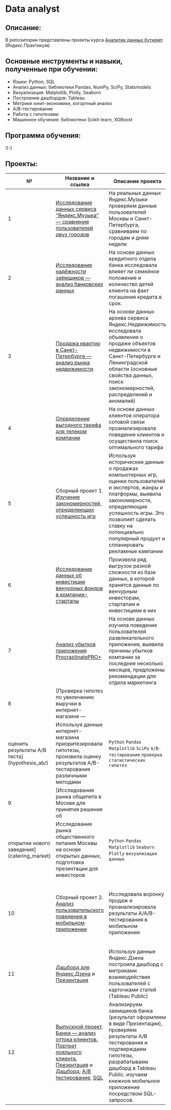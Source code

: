 # Data analyst

## Описание:
В репозитории представлены проекты курса [Аналитик данных буткемп](https://praktikum.yandex.ru/data-analyst/) (Яндекс.Практикум).

## Основные инструменты и навыки, полученные при обучении:
- Языки: Python, SQL
- Анализ данных: библиотеки Pandas, NumPy, SciPy, Statsmodels
- Визуализация: Matplotlib, Plotly, Seaborn
- Построение дашбордов: Tableau
- Метрики юнит-экономики, когортный анализ
- А/В-тестирование
- Работа с гипотезами
- Машинное обучение: библиотеки Scikit-learn, XGBoost

## Программа обучения:
![-]

## Проекты:
| №| Название и ссылка | Описание проекта                                                     | Навыки и инструменты           |  
|-----------|-------------------|------------------------------------------------------------------|-----------------------------------|
|1              |[Исследование данных сервиса “Яндекс.Музыка” — сравнение пользователей двух городов](big_cities_music/)|На реальных данных Яндекс.Музыки  проверяем данные пользователей Москвы и Санкт-Петербурга, сравниваем по городам и дням недели|`Python` `Pandas`|
|2              |[Исследование надёжности заёмщиков — анализ банковских данных](analysis_of_bank_data/)|На основе данных кредитного отдела банка исследовала влияет ли семейное положение и количество детей клиента на факт погашения кредита в срок. |`предобработка данных` `Python` `Pandas`|
|3              |[Продажа квартир в Санкт-Петербурге — анализ рынка недвижимости](real_estate_market/)|На основе данных  архива сервиса Яндекс.Недвижимость исследовала объявления о продаже объектов недвижимости в Санкт-Петербурге и Ленинградской области (основные свойства данных, поиск закономерностей, распределений и аномалий)|`Python` `Pandas` `Matplotlib` `предобработка данных` `исследовательский анализ данных` `визуализация данных`|
|4              |[Определение выгодного тарифа для телеком компании](cell_phone_plan/)|На основе данных клиентов оператора сотовой связи проанализировала поведение клиентов и осуществила поиск оптимального тарифа| `Python` `Pandas` `Matplotlib` `NumPy` `SciPy` `проверка статистических гипотез` `описательная статистика`|
|5              |Сборный проект 1. [Изучение закономерностей, определяющих успешность игр](games/)|Используя исторические данные о продажах компьютерных игр, оценки пользователей и экспертов, жанры и платформы, выявила закономерности, определяющие успешность игры. Это позволият сделать ставку на потенциально популярный продукт и спланировать рекламные кампании|`Python` `Pandas` `NumPy` `Matplotlib` `предобработка данных` `исследовательский анализ данных` `описательная статистика` `проверка статистических гипотез`|
|6              |[Исследование данных об инвестиции венчурных фондов в компании-стартапы](sql/)|Произвела ряд выгрузок разной сложности из базе данных, в которой хранятся данные по венчурным инвесторам, стартапам и инвестициям в них|`SQL` `PostgreSQL`|
|7              |[Анализ убытков приложения ProcrastinatePRO+](loss_analysis/)|На основе данных изучила поведение пользователей развлекательного приложения, выявила причины убытков компании за последние несколько месяцев, предложены рекомендации для отдела маркетинга|`Python` `Pandas` `Matplotlib` `когортный анализ` `юнит-экономика` `продуктовые метрики` `Seaborn`|
|8              |[Проверка гипотез по увеличению выручки в интернет-магазине —
оценить результаты A/B теста](hypothesis_ab/)|Используя данные интернет-магазина приоритезировала гипотезы, произвела оценку результатов A/B-тестирования различными методами|`Python` `Pandas` `Matplotlib` `SciPy` `A/B-тестирование` `проверка статистических гипотез`|
|9            |[Исследования рынка общепита в Москве для принятия решения об
открытии нового заведения](catering_market)|Исследование рынка общественного питания Москвы на основе открытых данных, подготовка презентации для инвесторов|`Python` `Pandas` `Matplotlib` `Seaborn` `Plotly` `визуализация данных`|
|10             |Сборный проект 2. [Анализ пользовательского поведения в мобильном приложении](user_behavior/)|Исследовала воронку продаж и проанализировала результаты A/A/B-тестирования в мобильном приложении|`Python` `Pandas` `Matplotlib` `SciPy` `A/B-тестирование` `проверка статистических гипотез` `Seaborn` `событийная аналитика` `продуктовые метрики` `Plotly` `визуализация данных`|
|11             |[Дашборд для Яндекс.Дзена](https://public.tableau.com/app/profile/) и [Презентация](https://disk.yandex.)|Используя данные Яндекс.Дзена построила дашборд с метриками взаимодействия пользователей с карточками статей (Tableau Public)|`Python` `PostgreSQL` `Tableau` `продуктовые метрики` `построение дашбордов`|
|12            |[Выпускной проект](graduation_project/). [Банки — анализ оттока клиентов. Портрет лояльного клиента](https://), [Презентация](https://) и [Дашборд](https://); [А/B тестирование](https:), [SQL](https://github.com/ovalentinka/Data_analyst/blob/3e4272acf1b22cbf9e49706375ad128ead6b89b8/graduation_project/yandex_ex3_SQL_karpova_new.ipynb)|Анализируем заемщиков банка (результат оформляем в виде Презентации), проверяем результаты А/B тестирования и подтверждаем гипотезы, разрабатываем дашборд в Tableau Public. изучаем книжное мобильное приложение посредством SQL-запросов. |`SQL` `PostgreSQL` `Python` `Pandas` `Scikit-learn` `Matplotlib` `Seaborn` `машинное обучение` `классификация` `кластеризация` `Tableau` `продуктовые метрики` `построение дашбордов` `A/B-тестирование` `проверка статистических гипотез`|
